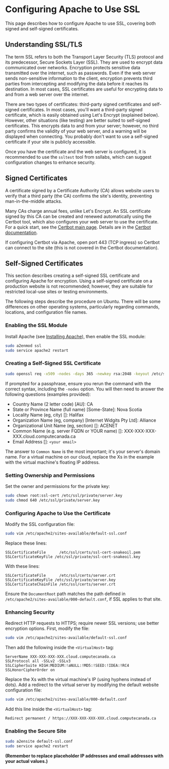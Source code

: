 # Configuring Apache to Use SSL

This page describes how to configure Apache to use SSL, covering both signed and self-signed certificates.

## Understanding SSL/TLS

The term SSL refers to both the Transport Layer Security (TLS) protocol and its predecessor, Secure Sockets Layer (SSL).  They are used to encrypt data communicated over networks. Encryption protects sensitive data transmitted over the internet, such as passwords. Even if the web server sends non-sensitive information to the client, encryption prevents third parties from intercepting and modifying the data before it reaches its destination. In most cases, SSL certificates are useful for encrypting data to and from a web server over the internet.


There are two types of certificates: third-party signed certificates and self-signed certificates. In most cases, you'll want a third-party signed certificate, which is easily obtained using Let's Encrypt (explained below). However, other situations (like testing) are better suited to self-signed certificates.  This encrypts data to and from your server; however, no third party confirms the validity of your web server, and a warning will be displayed when connecting. You probably don't want to use a self-signed certificate if your site is publicly accessible.

Once you have the certificate and the web server is configured, it is recommended to use the `ssltest` tool from ssllabs, which can suggest configuration changes to enhance security.


## Signed Certificates

A certificate signed by a Certificate Authority (CA) allows website users to verify that a third party (the CA) confirms the site's identity, preventing man-in-the-middle attacks.

Many CAs charge annual fees, unlike Let's Encrypt. An SSL certificate signed by this CA can be created and renewed automatically using the Certbot tool, which also configures your web server to use the certificate. For a quick start, see the [Certbot main page](link-to-certbot-main-page). Details are in the [Certbot documentation](link-to-certbot-documentation).

If configuring Certbot via Apache, open port 443 (TCP ingress) so Certbot can connect to the site (this is not covered in the Certbot documentation).


## Self-Signed Certificates

This section describes creating a self-signed SSL certificate and configuring Apache for encryption.  Using a self-signed certificate on a production website is not recommended; however, they are suitable for restricted local-use sites or testing environments.

The following steps describe the procedure on Ubuntu.  There will be some differences on other operating systems, particularly regarding commands, locations, and configuration file names.


### Enabling the SSL Module

Install Apache (see [Installing Apache](link-to-installing-apache)), then enable the SSL module:

```bash
sudo a2enmod ssl
sudo service apache2 restart
```

### Creating a Self-Signed SSL Certificate

```bash
sudo openssl req -x509 -nodes -days 365 -newkey rsa:2048 -keyout /etc/ssl/private/server.key -out /etc/ssl/certs/server.crt
```

If prompted for a passphrase, ensure you rerun the command with the correct syntax, including the `-nodes` option. You will then need to answer the following questions (examples provided):

* Country Name (2 letter code) [AU]: CA
* State or Province Name (full name) [Some-State]: Nova Scotia
* Locality Name (eg, city) []: Halifax
* Organization Name (eg, company) [Internet Widgits Pty Ltd]: Alliance
* Organizational Unit Name (eg, section) []: ACENET
* Common Name (e.g. server FQDN or YOUR name) []: XXX-XXX-XXX-XXX.cloud.computecanada.ca
* Email Address []: `<your email>`

The answer to `Common Name` is the most important; it's your server's domain name. For a virtual machine on our cloud, replace the Xs in the example with the virtual machine's floating IP address.


### Setting Ownership and Permissions

Set the owner and permissions for the private key:

```bash
sudo chown root:ssl-cert /etc/ssl/private/server.key
sudo chmod 640 /etc/ssl/private/server.key
```

### Configuring Apache to Use the Certificate

Modify the SSL configuration file:

```bash
sudo vim /etc/apache2/sites-available/default-ssl.conf
```

Replace these lines:

```
SSLCertificateFile      /etc/ssl/certs/ssl-cert-snakeoil.pem
SSLCertificateKeyFile /etc/ssl/private/ssl-cert-snakeoil.key
```

With these lines:

```
SSLCertificateFile      /etc/ssl/certs/server.crt
SSLCertificateKeyFile /etc/ssl/private/server.key
SSLCertificateChainFile /etc/ssl/certs/server.crt
```

Ensure the `DocumentRoot` path matches the path defined in `/etc/apache2/sites-available/000-default.conf`, if SSL applies to that site.


### Enhancing Security

Redirect HTTP requests to HTTPS; require newer SSL versions; use better encryption options.  First, modify the file:

```bash
sudo vim /etc/apache2/sites-available/default-ssl.conf
```

Then add the following inside the `<VirtualHost>` tag:

```
ServerName XXX-XXX-XXX-XXX.cloud.computecanada.ca
SSLProtocol all -SSLv2 -SSLv3
SSLCipherSuite HIGH:MEDIUM:!aNULL:!MD5:!SEED:!IDEA:!RC4
SSLHonorCipherOrder on
```

Replace the Xs with the virtual machine's IP (using hyphens instead of dots). Add a redirect to the virtual server by modifying the default website configuration file:

```bash
sudo vim /etc/apache2/sites-available/000-default.conf
```

Add this line inside the `<VirtualHost>` tag:

```
Redirect permanent / https://XXX-XXX-XXX-XXX.cloud.computecanada.ca
```

### Enabling the Secure Site

```bash
sudo a2ensite default-ssl.conf
sudo service apache2 restart
```

**(Remember to replace placeholder IP addresses and email addresses with your actual values.)**
